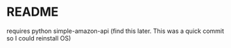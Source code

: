 # README

requires python simple-amazon-api (find this later. This was a quick commit so I could reinstall OS)
